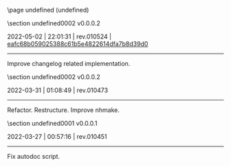 \page undefined (undefined)

<div style="max-width:700px;">

\section undefined0002 v0.0.0.2

2022-05-02 | 22:01:31 | rev.010524 | [eafc68b059025388c61b5e4822614dfa7b8d39d0](../../patches/html/md_pages_eafc68b059025388c61b5e4822614dfa7b8d39d0.html)

 ---

 Improve changelog related implementation.









\section undefined0002 v0.0.0.2

2022-03-31 | 01:08:49 | rev.010473

 ---

 Refactor. Restructure. Improve nhmake.









\section undefined0001 v0.0.0.1

2022-03-27 | 00:57:16 | rev.010451

 ---

 Fix autodoc script.



</div>